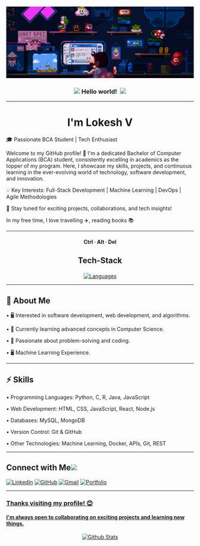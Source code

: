 ![logo](https://github.com/dev-deepak2/dev-deepak2/blob/main/209520546-e43e8fc9-bcf0-4a10-8ecc-71de8b1be9d9.gif)

### <h3 align = "center"><img src="https://github.com/TheDudeThatCode/TheDudeThatCode/blob/master/Assets/Hi.gif" width="29px"> **Hello world!** &nbsp;<img src="https://github.com/TheDudeThatCode/TheDudeThatCode/blob/master/Assets/Earth.gif" width="24px"> </h3>

---


<h1 align="center">I'm Lokesh V</h1>

🎓 Passionate BCA Student | Tech Enthusiast

Welcome to my GitHub profile! 🚀 I'm a dedicated Bachelor of Computer Applications (BCA) student, consistently excelling in academics as the topper of my program. Here, I showcase my skills, projects, and continuous learning in the ever-evolving world of technology, software development, and innovation.

💡 Key Interests: Full-Stack Development | Machine Learning | DevOps | Agile Methodologies

📌 Stay tuned for exciting projects, collaborations, and tech insights!

In my free time, I love travelling ✈️, reading books 📚

---

<h4 align="center">Ctrl ∙ Alt ∙ Del</h4>

<!-- <p align="center">
  <img src="https://komarev.com/ghpvc/?username=lokeshvloki" alt="Profile View Counter" />
  <a href="https://github.com/Neeexxxx">
    <img src="https://img.shields.io/github/followers/lokeshvloki?label=Follow&style=social" alt="GitHub Followers" />
  </a>
</p> -->


## <p align="center">Tech-Stack</p>

<p align="center">
  <a href="https://skillicons.dev">
    <img src="https://skillicons.dev/icons?i=c,python,javascript,html,css,mysql,react,nodejs,express,git,github,vscode" alt="Languages" />
  </a>
</p>

---

## 🔭 About Me

•	🖥️ Interested in software development, web development, and algorithms.

•	🌱 Currently learning advanced concepts in Computer Science.

•	🤖 Passionate about problem-solving and coding.

•	🖥️ Machine Learning Experience.

---

## ⚡ Skills

•	Programming Languages: Python, C, R, Java, JavaScript

•	Web Development: HTML, CSS, JavaScript, React, Node.js

•	Databases: MySQL, MongoDB

•	Version Control: Git & GitHub

•	Other Technologies: Machine Learning, Docker, APIs, Git, REST

---

## Connect with Me<img src="https://github.com/TheDudeThatCode/TheDudeThatCode/blob/master/Assets/Handshake.gif" height="32px">

<p align="left">
  <a href="https://linkedin.com/in/lokesh-v-13873a284" target="_blank">
    <img src="https://img.shields.io/badge/LinkedIn-0077B5?style=for-the-badge&logo=linkedin&logoColor=white" alt="LinkedIn" style="height:40px;"></a>
  
  <a href="https://github.com/lokeshvloki/" target="_blank">
    <img src="https://img.shields.io/badge/GitHub-181717?style=for-the-badge&logo=github&logoColor=white" alt="GitHub" style="height:40px;"></a>
  
  <a href="mailto:lokeshv2403@gmail.com">
    <img src="https://img.shields.io/badge/Gmail-D14836?style=for-the-badge&logo=gmail&logoColor=white" alt="Gmail" style="height:40px;"></a>
  
  <a href="https://leetcode.com/u/Tanisha_Mehta/" target="_blank">
    <img src="https://img.shields.io/badge/Portfolio-0078D4?style=for-the-badge&logo=internet-explorer&logoColor=white" alt="Portfolio" style="height:40px;">

</p>

---

### Thanks visiting my profile! 😊 


#### I'm always open to collaborating on exciting projects and learning new things.


<p align="center">
        <img src="https://raw.githubusercontent.com/mayhemantt/mayhemantt/Update/svg/Bottom.svg" alt="Github Stats" />
</p>




